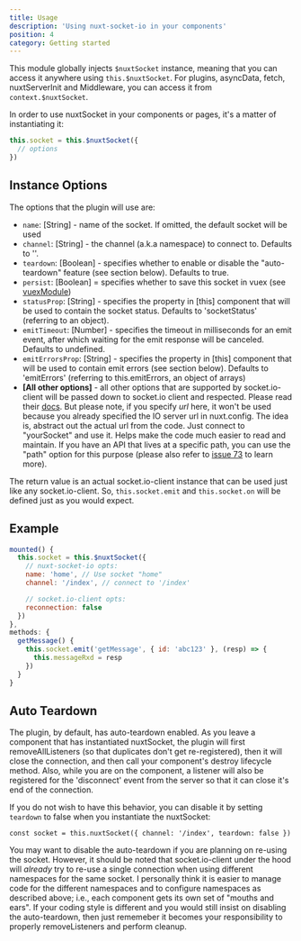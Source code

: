 ```yaml
---
title: Usage
description: 'Using nuxt-socket-io in your components'
position: 4
category: Getting started
---
```


This module globally injects `$nuxtSocket` instance, meaning that you can access it anywhere using `this.$nuxtSocket`. For plugins, asyncData, fetch, nuxtServerInit and Middleware,  you can access it from `context.$nuxtSocket`.

In order to use nuxtSocket in your components or pages, it's a matter of instantiating it:

```js
this.socket = this.$nuxtSocket({
  // options
})
```

## Instance Options

The options that the plugin will use are:

* `name`: [String] - name of the socket. If omitted, the default socket will be used
* `channel`: [String] - the channel (a.k.a namespace) to connect to. Defaults to ''.
* `teardown`: [Boolean] - specifies whether to enable or disable the "auto-teardown" feature (see section below). Defaults to true.
* `persist`: [Boolean] = specifies whether to save this socket in vuex (see [vuexModule](/vuexModule))
* `statusProp`: [String] - specifies the property in [this] component that will be used to contain the socket status. Defaults to 'socketStatus' (referring to an object).
* `emitTimeout`: [Number] - specifies the timeout in milliseconds for an emit event, after which waiting for the emit response will be canceled. Defaults to undefined.
* `emitErrorsProp`: [String] - specifies the property in [this] component that will be used to contain emit errors (see section below). Defaults to 'emitErrors' (referring to this.emitErrors, an object of arrays)
* **[All other options]**  - all other options that are supported by socket.io-client will be passed down to socket.io client and respected. Please read their [docs](https://socket.io/docs/client-api/). But please note, if you specify *url* here, it won't be used because you already specified the IO server url in nuxt.config. The idea is, abstract out the actual url from the code. Just connect to "yourSocket" and use it. Helps make the code much easier to read and maintain. If you have an API that lives at a specific path, you can use the "path" option for this purpose (please also refer to [issue 73](https://github.com/richardeschloss/nuxt-socket-io/issues/73) to learn more).

The return value is an actual socket.io-client instance that can be used just like any socket.io-client. So, `this.socket.emit` and `this.socket.on` will be defined just as you would expect.

## Example

```js
mounted() {
  this.socket = this.$nuxtSocket({
    // nuxt-socket-io opts: 
    name: 'home', // Use socket "home"
    channel: '/index', // connect to '/index'

    // socket.io-client opts:
    reconnection: false
  })
},
methods: {
  getMessage() {
    this.socket.emit('getMessage', { id: 'abc123' }, (resp) => {
      this.messageRxd = resp
    })
  } 
}
```

## Auto Teardown

The plugin, by default, has auto-teardown enabled. As you leave a component that has instantiated nuxtSocket, the plugin will first removeAllListeners (so that duplicates don't get re-registered), then it will close the connection, and then call your component's destroy lifecycle method. Also, while you are on the component, a listener will also be registered for the 'disconnect' event from the server so that it can close it's end of the connection.

If you do not wish to have this behavior, you can disable it by setting `teardown` to false when you instantiate the nuxtSocket:

```
const socket = this.nuxtSocket({ channel: '/index', teardown: false })
```

You may want to disable the auto-teardown if you are planning on re-using the socket. However, it should be noted that socket.io-client under the hood will *already* try to re-use a single connection when using different namespaces for the same socket. I personally think it is easier to manage code for the different namespaces and to configure namespaces as described above; i.e., each component gets its own set of "mouths and ears". If your coding style is different and you would still insist on disabling the auto-teardown, then just rememeber it becomes your responsibility to properly removeListeners and perform cleanup.

